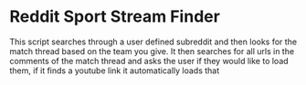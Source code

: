 # Reddit Sport Stream Finder

This script searches through a user defined subreddit and then looks for the match thread based on the team you give. It then searches for all urls in the comments of the match thread and asks the user if they would like to load them, if it finds a youtube link it automatically loads that
